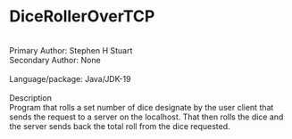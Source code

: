 # DiceRollerOverTCP
<br>Primary Author: Stephen H Stuart
<br>Secondary Author: None
<br>
<br>Language/package: Java/JDK-19
<br>
<br>Description
<br>Program that rolls a set number of dice designate by the user client that sends the request to a server on the localhost. That then rolls the dice and the server sends back the total roll from the dice requested. 
